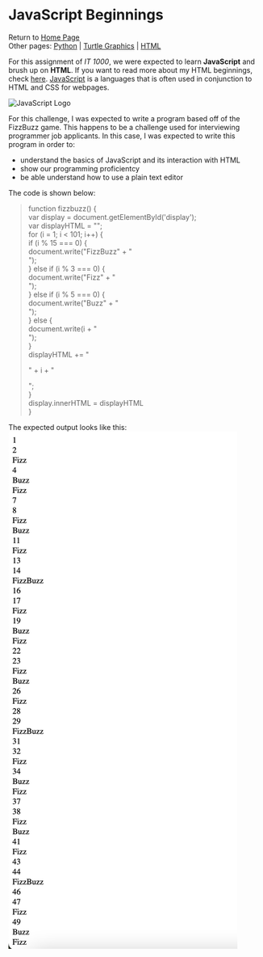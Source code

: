 # JavaScript Beginnings
Return to [Home Page](README.md)  
Other pages: [Python](pythonbeginnings.md) | [Turtle Graphics](TurtleGraphics.md) | [HTML](HTMLbeginnings.md)

For this assignment of _IT 1000_, we were expected to learn **JavaScript** and brush up on **HTML**. If you want to read more about my HTML beginnings, check [here](HTMLbeginnings.md). [JavaScript](https://en.wikipedia.org/wiki/JavaScript) is a languages that is often used in conjunction to HTML and CSS for webpages.

![JavaScript Logo](https://images.app.goo.gl/ikfoYnRt1aqwLKSP9)

For this challenge, I was expected to write a program based off of the FizzBuzz game. This happens to be a challenge used for interviewing programmer job applicants. In this case, I was expected to write this program in order to:
* understand the basics of JavaScript and its interaction with HTML  
* show our programming proficientcy  
* be able understand how to use a plain text editor  

The code is shown below:
>function fizzbuzz() {  
>	var display = document.getElementById('display');  
>	var displayHTML = "";  
>	for (i = 1; i < 101; i++) {  
>		if (i % 15 === 0) {  
>			document.write("FizzBuzz" + "<br>");  
>		} else if (i % 3 === 0) {  
>			document.write("Fizz" + "<br>");  
>		} else if (i % 5 === 0) {  
>			document.write("Buzz" + "<br>");  
>		} else {  
>			document.write(i + "<br>");  
>		}  
>		displayHTML += "<p>" + i + "</p>";  
>	}  
>	display.innerHTML = displayHTML  
>}  

The expected output looks like this:
![FizzBuzz Challenge](FizzBuzzOutput.png)